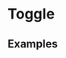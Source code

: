 # Toggle

## Examples

<ex-code name="ex-toggle-basic"/></ex-code>

<ex-code name="ex-toggle-disabled"/></ex-code>


